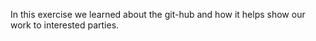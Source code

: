 In this exercise we learned about the git-hub and how it helps show our work to interested parties.
